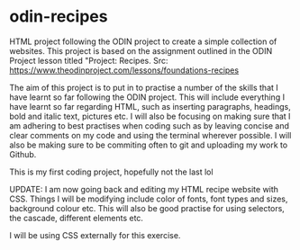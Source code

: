 # odin-recipes
HTML project following the ODIN project to create a simple collection of websites. 
This project is based on the assignment outlined in the ODIN Project lesson titled 
"Project: Recipes. Src: https://www.theodinproject.com/lessons/foundations-recipes

The aim of this project is to put in to practise a number of the skills that I have learnt
so far following the ODIN project. This will include everything I have 
learnt so far regarding HTML, such as inserting paragraphs, headings, 
bold and italic text, pictures etc. I will also be focusing on making
sure that I am adhering to best practises when coding such as by leaving
concise and clear comments on my code and using the terminal wherever
possible. I will also be making sure to be commiting often to git and
uploading my work to Github.

This is my first coding project, hopefully not the last lol 

UPDATE:
I am now going back and editing my HTML recipe website with CSS. 
Things I will be modifying include color of fonts, font types and sizes, 
background colour etc. This will also be good practise for using selectors,
the cascade, different elements etc. 

I will be using CSS externally for this exercise. 